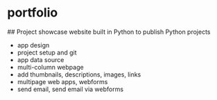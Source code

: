 # portfolio
 ## Project showcase website built in Python to publish Python projects
  - app design
  - project setup and git
  - app data source
  - multi-column webpage
  - add thumbnails, descriptions, images, links
  - multipage web apps, webforms
  - send email, send email via webforms
